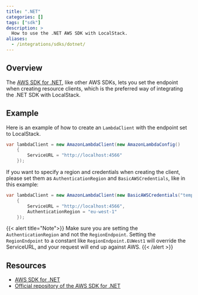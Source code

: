 ```yaml
---
title: ".NET"
categories: []
tags: ["sdk"]
description: >
  How to use the .NET AWS SDK with LocalStack.
aliases:
  - /integrations/sdks/dotnet/
---
```


## Overview

The [AWS SDK for .NET](https://aws.amazon.com/sdk-for-net/), like other AWS SDKs, lets you set the endpoint when creating resource clients,
which is the preferred way of integrating the .NET SDK with LocalStack.

## Example

Here is an example of how to create an `LambdaClient` with the endpoint set to LocalStack.

```csharp
var lambdaClient = new AmazonLambdaClient(new AmazonLambdaConfig()
    {
        ServiceURL = "http://localhost:4566"
    });
```

If you want to specify a region and credentials when creating the client, please set them as `AuthenticationRegion` and `BasicAWSCredentials`, like in this example:

```csharp
var lambdaClient = new AmazonLambdaClient(new BasicAWSCredentials("temp", "temp"), new AmazonLambdaConfig()
    {
        ServiceURL = "http://localhost:4566",
        AuthenticationRegion = "eu-west-1"
    });
```

{{< alert title="Note">}}
Make sure you are setting the `AuthenticationRegion` and not the `RegionEndpoint`.
Setting the `RegionEndpoint` to a constant like `RegionEndpoint.EUWest1` will override the ServiceURL, and your request will end up against AWS.
{{< /alert >}}


## Resources

* [AWS SDK for .NET](https://aws.amazon.com/sdk-for-net/)
* [Official repository of the AWS SDK for .NET](https://github.com/aws/aws-sdk-net)
